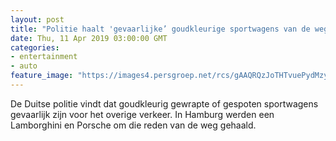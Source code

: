 ```yaml
---
layout: post
title: "Politie haalt 'gevaarlijke’ goudkleurige sportwagens van de weg"
date: Thu, 11 Apr 2019 03:00:00 GMT
categories: 
- entertainment 
- auto 
feature_image: "https://images4.persgroep.net/rcs/gAAQRQzJoTHTvuePydMzyHx3hWo/diocontent/145264001/_fitwidth/400/?appId=21791a8992982cd8da851550a453bd7f&quality=0.7"
---
```


De Duitse politie vindt dat goudkleurig gewrapte of gespoten sportwagens gevaarlijk zijn voor het overige verkeer. In Hamburg werden een Lamborghini en Porsche om die reden van de weg gehaald.
